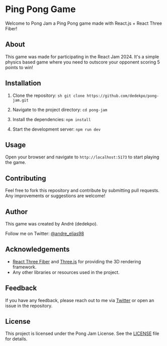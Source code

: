 # Ping Pong Game

Welcome to Pong Jam a Ping Pong game made with React.js + React Three Fiber!

## About

This game was made for participating in the React Jam 2024. It's a simple physics based game where you need to outscore your opponent scoring 5 points to win!

## Installation

1. Clone the repository: `sh git clone https://github.com/dedekpo/pong-jam.git`

2. Navigate to the project directory: `cd pong-jam`

3. Install the dependencies: `npm install`

4. Start the development server: `npm run dev`

## Usage

Open your browser and navigate to `http://localhost:5173` to start playing the game.

## Contributing

Feel free to fork this repository and contribute by submitting pull requests. Any improvements or suggestions are welcome!

## Author

This game was created by André (dedekpo).

Follow me on Twitter: [@andre_elias98](https://x.com/andre_elias98)

## Acknowledgements

- [React Three Fiber](https://github.com/pmndrs/react-three-fiber) and [Three.js](https://threejs.org) for providing the 3D rendering framework.
- Any other libraries or resources used in the project.

## Feedback

If you have any feedback, please reach out to me via [Twitter](https://x.com/andre_elias98) or open an issue in the repository.

## License

This project is licensed under the Pong Jam License. See the [LICENSE](LICENSE) file for details.
